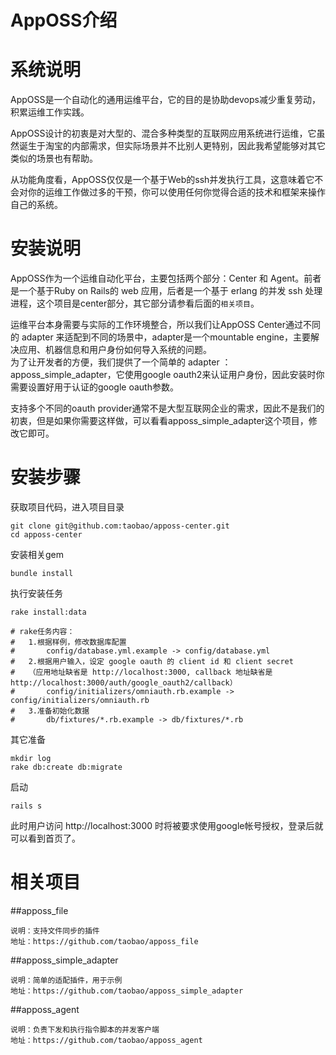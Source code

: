 AppOSS介绍
==========

# 系统说明 #
AppOSS是一个自动化的通用运维平台，它的目的是协助devops减少重复劳动，积累运维工作实践。  

AppOSS设计的初衷是对大型的、混合多种类型的互联网应用系统进行运维，它虽然诞生于淘宝的内部需求，但实际场景并不比别人更特别，因此我希望能够对其它类似的场景也有帮助。  

从功能角度看，AppOSS仅仅是一个基于Web的ssh并发执行工具，这意味着它不会对你的运维工作做过多的干预，你可以使用任何你觉得合适的技术和框架来操作自己的系统。

# 安装说明 #
AppOSS作为一个运维自动化平台，主要包括两个部分：Center 和 Agent。前者是一个基于Ruby on Rails的 web 应用，后者是一个基于 erlang 的并发 ssh 处理进程，这个项目是center部分，其它部分请参看后面的`相关项目`。

运维平台本身需要与实际的工作环境整合，所以我们让AppOSS Center通过不同的 adapter 来适配到不同的场景中，adapter是一个mountable engine，主要解决应用、机器信息和用户身份如何导入系统的问题。  
为了让开发者的方便，我们提供了一个简单的 adapter ：apposs\_simple\_adapter，它使用google oauth2来认证用户身份，因此安装时你需要设置好用于认证的google oauth参数。  

支持多个不同的oauth provider通常不是大型互联网企业的需求，因此不是我们的初衷，但是如果你需要这样做，可以看看apposs\_simple\_adapter这个项目，修改它即可。

# 安装步骤 #
获取项目代码，进入项目目录  

	git clone git@github.com:taobao/apposs-center.git   
	cd apposs-center

安装相关gem

	bundle install  

执行安装任务

	rake install:data

	# rake任务内容：
	# 	1.根据样例，修改数据库配置  
	# 		config/database.yml.example -> config/database.yml
	# 	2.根据用户输入，设定 google oauth 的 client id 和 client secret
	# 	（应用地址缺省是 http://localhost:3000, callback 地址缺省是 http://localhost:3000/auth/google_oauth2/callback）   
	#  		config/initializers/omniauth.rb.example -> config/initializers/omniauth.rb
	#	3.准备初始化数据
	#		db/fixtures/*.rb.example -> db/fixtures/*.rb

其它准备

	mkdir log  
	rake db:create db:migrate   

启动  
	
	rails s  

此时用户访问 http://localhost:3000 时将被要求使用google帐号授权，登录后就可以看到首页了。  

# 相关项目 #
##apposs\_file  

    说明：支持文件同步的插件
    地址：https://github.com/taobao/apposs_file

##apposs\_simple\_adapter  

    说明：简单的适配插件，用于示例
    地址：https://github.com/taobao/apposs_simple_adapter

##apposs\_agent  

    说明：负责下发和执行指令脚本的并发客户端
    地址：https://github.com/taobao/apposs_agent

